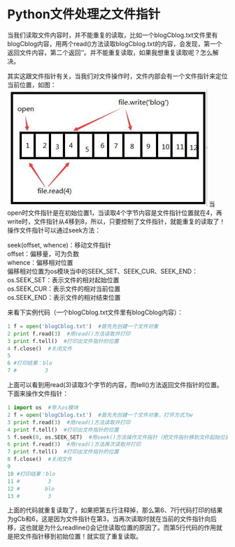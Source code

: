 # Python文件处理之文件指针  
当我们读取文件内容时，并不能重复的读取，比如一个blogCblog.txt文件里有blogCblog内容，用两个read()方法读取blogCblog.txt的内容，会发现，第一个返回文件内容，第二个返回‘’。并不能重复读取，如果我想重复读取呢？怎么解决。  

其实这跟文件指针有关，当我们对文件操作时，文件内部会有一个文件指针来定位当前位置，如图：  
![](images/03.jpg)
当open时文件指针是在初始位置1，当读取4个字节内容是文件指针位置就在4，再write时，文件指针从4移到8，所以，只要控制了文件指针，就能重复的读取了！  
操作文件指针可以通过seek方法：  

seek(offset, whence)：移动文件指针  
offset：偏移量，可为负数  
whence：偏移相对位置  
偏移相对位置为os模块当中的SEEK_SET、SEEK_CUR、SEEK_END：  
os.SEEK_SET：表示文件的相对起始位置  
os.SEEK_CUR：表示文件的相对当前位置  
os.SEEK_END：表示文件的相对结束位置  

来看下实例代码（一个blogCblog.txt文件里有blogCblog内容）：  
```py
1 f = open('blogCblog.txt')  #首先先创建一个文件对象  
2 print f.read(3)  #用read()方法读取并打印  
3 print f.tell()  #打印出文件指针的位置  
4 f.close()  #关闭文件  
5   
6 #打印结果：blo  
7 #         3  
```
上面可以看到用read(3)读取3个字节的内容，而tell()方法返回文件指针的位置。下面来操作文件指针：  
```Python
1 import os  #导入os模块  
2 f = open('blogCblog.txt')  #首先先创建一个文件对象，打开方式为w  
3 print f.read(3)  #用read()方法读取并打印  
4 print f.tell()  #打印出文件指针的位置  
5 f.seek(0, os.SEEK_SET)  #用seek()方法操作文件指针（把文件指针移到文件起始位置并移动0）  
6 print f.read(3)  #用read()方法再次读取并打印  
7 print f.tell()  #打印出文件指针的位置  
8 f.close()  #关闭文件  
9   
10 #打印结果：blo  
11 #         3  
12 #        blo  
13 #         3  
```
上面的代码就重复读取了，如果把第五行注释掉，那么第6、7行代码打印的结果为gCb和6，这是因为文件指针在第3，当再次读取时就在当前的文件指针向后移，这也就是为什么readline()会记住读取位置的原因了。而第5行代码的作用就是把文件指针移到初始位置！就实现了重复读取。  

